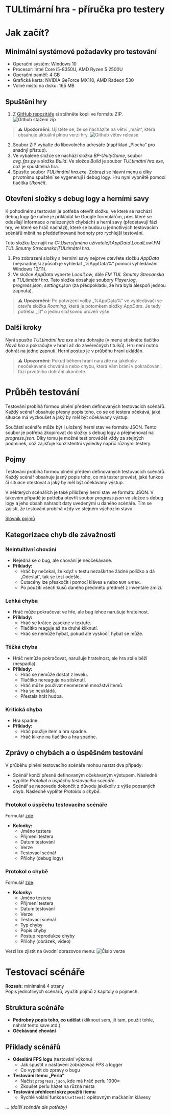 # TULtimární hra - příručka pro testery

# Jak začít?
## Minimální systémové požadavky pro testování
- Operační systém: Windows 10
- Procesor: Intel Core i5-8350U, AMD Ryzen 5 2500U
- Operační paměť: 4 GB
- Grafická karta: NVIDIA GeForce MX110, AMD Radeon 530
- Volné místo na disku: 165 MB


## Spuštění hry
1. Z [GitHub repozitáře](https://github.com/SmutnyJan/BP-Unity-Smutny/tree/main) si stáhněte kopii ve formátu ZIP.
![Github stažení zip](images/github_zip.png)

> ⚠️ **Upozornění:** Ujistěte se, že se nacházíte na větvi „main“, která obsahuje aktuální plnou verzi hry.
![Github větev release](images/github_release.png)
2. Soubor ZIP vybalte do libovolného adresáře (například „Plocha“ pro snadný přístup).
3. Ve vybalené složce se nachází složka *BP-UnityGame*, soubor *avg_fps.py* a složka *Build*. Ve složce *Build* je soubor *TULtimátní hra.exe*, což je spustitelná hra.
4. Spusťte soubor *TULtimátní hra.exe*. Zobrazí se hlavní menu a díky prvotnímu spuštění se vygenerují i debug logy. Hru nyní vypnětě pomocí tlačítka *Ukončit*.


## Otevření složky s debug logy a herními savy
K pohodlnému testování je potřeba otevřít složku, ve které se nachází debug logy (je nutné je příkládat ke Google formulářům, přes které se odesílají informace o nalezených chybách) a herní savy (představují fázi hry, ve které se hráč nachází), které se budou u jednotlivých testovacích scénářů měnit na předdefinované hodnoty pro rychlejší testování.

Tuto složku lze najít na *C:\Users\{jméno uživatele}\AppData\LocalLow\FM TUL Smutny Strecanska\TULtimátní hra*.
1. Pro zobrazení složky s herními savy nejprve otevřete složku *AppData* (nejsnadnější způsob je vyhledat „%AppData%“ pomocí vyhledávání Windows 10/11).
2. Ve složce *AppData* vyberte *LocalLow*, dále *FM TUL Smutny Strecanska* a *TULtimátní hra*. Tato složka obsahuje soubory *Player.log*, *progress.json*, *settings.json* (za předpokladu, že hra byla alespoň jednou zapnuta).
> ⚠️ **Upozornění:** Po potvrzení volby „%AppData%“ ve vyhledávači se otevře složka *Roaming*, která je potomkem složky *AppData*. Je tedy potřeba „jít“ o jednu složkovou úroveň výše.

## Další kroky
Nyní spusťte *TULtimátní hra.exe* a hru dohrajte (v menu stiskněte tlačítko *Nová hra* a pokračujte v hraní až do závěrečných titulků). Hru není nutno dohrát na jedno zapnutí. Herní postup je v průběhu hraní ukládán.
> ⚠️ **Upozornění:** Pokud během hraní narazíte na jakékoliv neočekávané chování a nebo chybu, která Vám brání v pokračování, fázi prvotního dohrání ukončete.

# Průběh testování
Testování probíhá formou plnění předem definovaných testovacích scénářů. Každý scénář obsahuje přesný popis toho, co se od testera očekává, jaké situace má vyzkoušet a jaký by měl být očekávaný výstup.

Součástí scénáře může být i uložený herní stav ve formátu JSON. Tento soubor je potřeba zkopírovat do složky s debug logy a přejmenovat na *progress.json*. Díky tomu je možné test provádět vždy za stejných podmínek, což zajišťuje konzistentní výsledky napříč různými testery.

## Pojmy
Testování probíhá formou plnění předem definovaných testovacích scénářů. Každý scénář obsahuje jasný popis toho, co má tester provést, jaké funkce či situace otestovat a jaký by měl být očekávaný výstup.

V některých scénářích je také přiložený herní stav ve formátu JSON. V takovém případě je potřeba otevřít soubor *progress.json* ve složce s debug logy a jeho obsah nahradit daty uvedenými u daného scénáře. Tím se zajistí, že testování probíhá vždy ve stejném výchozím stavu.

[Slovník pojmů](./Pojmy.md)


## Kategorizace chyb dle závažnosti
### Neintuitivní chování
- Nejedná se o bug, ale chování je neočekávané.
- **Příklady:**
  - Hráč by nečekal, že když v testu nezaškrtne žádné políčko a dá „Odeslat“, tak se test odešle.
  - Cutscény lze přeskočit i pomocí kláves `E` nebo `NUM ENTER`.
  - Po použití všech kusů daného předmětu předmět z inventáře zmizí.

### Lehká chyba
- Hráč může pokračovat ve hře, ale bug lehce narušuje hratelnost.
- **Příklady:**
  - Hráč se krátce zasekne v textuře.
  - Tlačítko reaguje až na druhé kliknutí.
  - Hráč se nemůže hýbat, pokud ale vyskočí, hybat se může.

### Těžká chyba
- Hráč nemůže pokračovat, narušuje hratelnost, ale hra stále běží (nespadla).
- **Příklady:**
  - Hráč se nemůže dostat z levelu.
  - Tlačítko nereaguje na stisknutí.
  - Hráč může používat neomezené množství itemů.
  - Hra se neukládá.
  - Přestala hrát hudba.

### Kritická chyba
- Hra spadne
- **Příklady:**
  - Hráč použije item a hra spadne.
  - Hráč klikne na tlačítko a hra spadne.

## Zprávy o chybách a o úspěšném testování
V průběhu plnění testovacího scénáře mohou nastat dva případy:
- Scénář končí přesně definovaným očekávaným výstupem. Následně vyplňte *Protokol o úspěchu testovacího scénáře*.
- Scénář se nepovede dokončit z důvodu jakékoliv z výše popsaných chyb. Následně vyplňte *Protokol o chybě*.


### Protokol o úspěchu testovacího scénáře
Formulář [zde](https://forms.gle/h2ScRxJ8PcTQHiRw8).
- **Kolonky:**
  - Jméno testera
  - Přijmení testera
  - Datum testování
  - Verze
  - Testovací scénář
  - Přílohy (debug logy)

### Protokol o chybě
Formulář [zde](https://forms.gle/y7WAztFuzfxBB5s16).
- **Kolonky:**
  - Jméno testera
  - Přijmení testera
  - Datum testování
  - Verze
  - Testovací scénář
  - Typ chyby
  - Popis chyby
  - Postup reprodukce chyby
  - Přílohy (obrázek, video)  

Verzi lze zjistit na úvodní obrazovce menu:
![Číslo verze](images/version_screenshot.png)


# Testovací scénáře
**Rozsah:** minimálně 4 strany  
Popis jednotlivých scénářů, využití pojmů z kapitoly o pojmech.

## Struktura scénáře
- **Podrobný popis toho, co udělat** (kliknout sem, jít tam, použít tohle, nahrát tento save atd.)
- **Očekávané chování**

## Příklady scénářů
- **Odeslání FPS logu** (testování výkonu)
  - Jak spustit v nastavení zobrazovač FPS a logger
  - Co vyplnit do zprávy o bugu
- **Testování itemu „Perla“**
  - Načíst `progress.json`, kde má hráč perlu 1000×
  - Zkoušet perlu házet na různá místa
- **Testování přehlcení skrz použití itemu**
  - Rychlé volání funkce `UseItem()` opětovným mačkáním klávesy

… *(další scénáře dle potřeby)*

